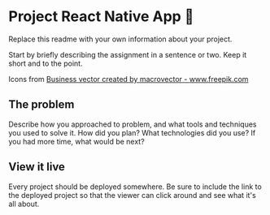 # Project React Native App 📱

Replace this readme with your own information about your project.

Start by briefly describing the assignment in a sentence or two. Keep it short and to the point.

Icons from <a href="https://www.freepik.com/vectors/business">Business vector created by macrovector - www.freepik.com</a>

## The problem

Describe how you approached to problem, and what tools and techniques you used to solve it. How did you plan? What technologies did you use? If you had more time, what would be next?

## View it live

Every project should be deployed somewhere. Be sure to include the link to the deployed project so that the viewer can click around and see what it's all about.
